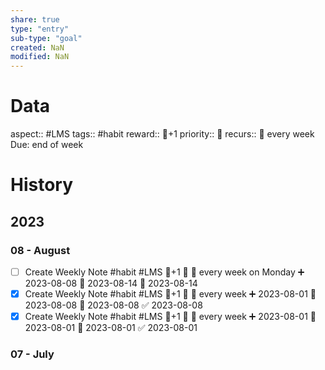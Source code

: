 ```yaml
---
share: true
type: "entry"
sub-type: "goal"
created: NaN 
modified: NaN
---
```

# Data
aspect:: #LMS
tags:: #habit
reward:: 🥄+1
priority:: 🔺
recurs:: 🔁 every week
Due: end of week
# History
## 2023
### 08 - August
- [ ] Create Weekly Note #habit #LMS 🥄+1 🔺 🔁 every week on Monday ➕ 2023-08-08 🛫 2023-08-14 📅 2023-08-14
- [x] Create Weekly Note #habit #LMS 🥄+1 🔺 🔁 every week ➕ 2023-08-01 🛫 2023-08-08 📅 2023-08-08 ✅ 2023-08-08
- [x] Create Weekly Note #habit #LMS 🥄+1 🔺 🔁 every week ➕ 2023-08-01 🛫 2023-08-01 📅 2023-08-01 ✅ 2023-08-01
### 07 - July
